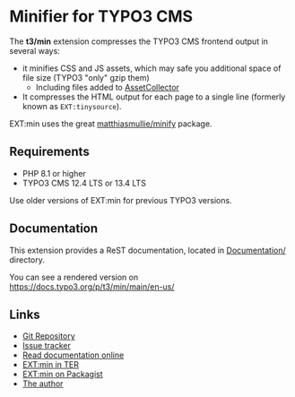 # Minifier for TYPO3 CMS

The **t3/min** extension compresses the TYPO3 CMS frontend output in several ways:

- it minifies CSS and JS assets, which may safe you additional space of file size (TYPO3 "only" gzip them)
  - Including files added to [AssetCollector](https://docs.typo3.org/c/typo3/cms-core/main/en-us/Changelog/10.3/Feature-90522-IntroduceAssetCollector.html)
- It compresses the HTML output for each page to a single line (formerly known as ``EXT:tinysource``).

EXT:min uses the great [matthiasmullie/minify](https://github.com/matthiasmullie/minify) package.


## Requirements

- PHP 8.1 or higher
- TYPO3 CMS 12.4 LTS or 13.4 LTS

Use older versions of EXT:min for previous TYPO3 versions.


## Documentation

This extension provides a ReST documentation, located in [Documentation/](./Documentation) directory.

You can see a rendered version on https://docs.typo3.org/p/t3/min/main/en-us/


## Links

- [Git Repository](https://github.com/a-r-m-i-n/min)
- [Issue tracker](https://github.com/a-r-m-i-n/min/issues)
- [Read documentation online](https://docs.typo3.org/p/t3/min/main/en-us/)
- [EXT:min in TER](https://extensions.typo3.org/extension/min)
- [EXT:min on Packagist](https://packagist.org/packages/t3/min)
- [The author](https://v.ieweg.de)
